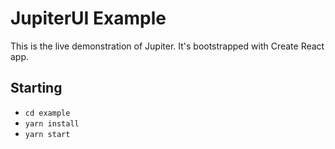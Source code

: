# JupiterUI Example

This is the live demonstration of Jupiter. It's bootstrapped with Create React app.

## Starting

- `cd example`
- `yarn install`
- `yarn start`